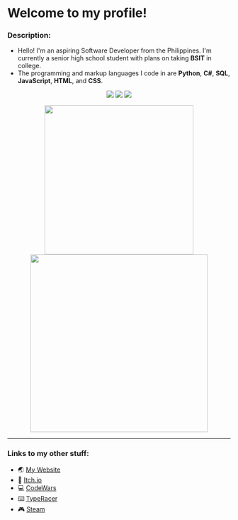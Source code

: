 # Welcome to my profile!

### Description:

- Hello! I'm an aspiring Software Developer from the Philippines. I'm currently a senior high school student with plans on taking **BSIT** in college.
- The programming and markup languages I code in are **Python**, **C#**, **SQL**, **JavaScript**, **HTML**, and **CSS**.

<p align="center">
  <img src="https://visitor-badge-reloaded.herokuapp.com/badge?page_id=DragunWF.DragunWF" />
  <img src="https://img.shields.io/badge/Code_Editor-Visual_Studio_Code-informational?flat" />
  <img src="https://img.shields.io/badge/IDE-Visual_Studio-informational?style=flat" />
</p>

<div align="center">
  <img width="336" src="https://github-readme-stats.vercel.app/api/top-langs/?username=DragunWF&layout=compact&theme=merko&langs_count=6" />
  <img width="400" src="https://github-readme-stats.vercel.app/api?username=DragunWF&theme=merko&show_icons=true&count_private=true&include_all_commits=true" />
</div>

---

### Links to my other stuff:

- :earth_asia: [My Website](https://dragunwf.herokuapp.com/)
- :space_invader: [Itch.io](https://dragonwf.itch.io/)
- :computer: [CodeWars](https://www.codewars.com/users/DragonWF)
- :keyboard: [TypeRacer](https://data.typeracer.com/pit/profile?user=dragonwf)
- :video_game: [Steam](https://steamcommunity.com/profiles/76561198201145658)
